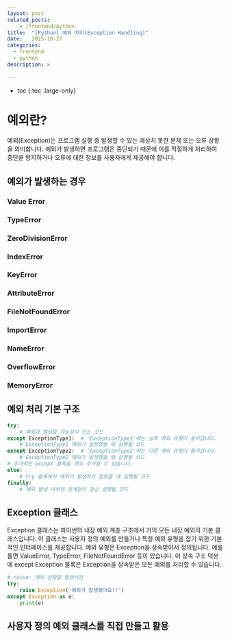 ```yaml
---
layout: post
related_posts:
    - /frontend/python
title:  "[Python] 예외 처리(Exception Handling)"
date:   2025-10-27
categories:
  - frontend
  - python
description: >
  
---
```

* toc
{:toc .large-only}

# 예외란?
예외(Exception)는 프로그램 실행 중 발생할 수 있는 예상치 못한 문제 또는 오류 상황을 의미합니다. 예외가 발생하면 프로그램은 중단되기 때문에 이를 적절하게 처리하여 중단을 방지하거나 오류에 대한 정보를 사용자에게 제공해야 합니다.

## 예외가 발생하는 경우
### Value Error

### TypeError

### ZeroDivisionError

### IndexError

### KeyError

### AttributeError

### FileNotFoundError

### ImportError

### NameError

### OverflowError

### MemoryError

## 예외 처리 기본 구조

```python
try:
    # 예외가 발생할 가능성이 있는 코드
except ExceptionType1:  # 'ExceptionType1'에는 실제 예외 유형이 들어갑니다.
    # ExceptionType1 예외가 발생했을 때 실행될 코드
except ExceptionType2:  # 'ExceptionType2'에는 다른 예외 유형이 들어갑니다.
    # ExceptionType2 예외가 발생했을 때 실행될 코드
# 추가적인 except 블록을 계속 추가할 수 있습니다.
else:
    # try 블록에서 예외가 발생하지 않았을 때 실행될 코드
finally:
    # 예외 발생 여부와 관계없이 항상 실행될 코드
```

## Exception 클래스
Exception 클래스는 파이썬의 내장 예외 계층 구조에서 거의 모든 내장 예외의 기본 클래스입니다. 이 클래스는 사용자 정의 예외를 만들거나 특정 예외 유형을 잡기 위한 기본적인 인터페이스를 제공합니다. 예외 유형은 Exception을 상속받아서 정의됩니다. 예를 들면 ValueError, TypeError, FileNotFoundError 등이 있습니다. 이 상속 구조 덕분에 except Exception 블록은 Exception을 상속받은 모든 예외를 처리할 수 있습니다.

```python
# raise: 예외 상황을 발생시킴
try:
    raise Exception('예외가 발생했어요!!')
except Exception as e:
    print(e)
```

## 사용자 정의 예외 클래스를 직접 만들고 활용
